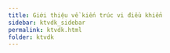 ```yaml
---
title: Giới thiệu về kiến trúc vi điều khiển
sidebar: ktvdk_sidebar
permalink: ktvdk.html
folder: ktvdk
---
```

